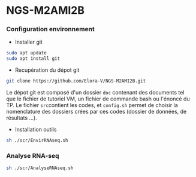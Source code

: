# NGS-M2AMI2B

<h3> Configuration environnement </h3>

- Installer git

```bash
sudo apt update
sudo apt install git
```
  
- Recupération du dépot git
  
```bash
git clone https://github.com/Elora-V/NGS-M2AMI2B.git
 ```

Le dépot git est composé d'un dossier `doc` contenant des documents tel que le fichier de tutoriel VM, un fichier de commande bash ou l'énoncé du TP. Le fichier `src`contient les codes, et `config.sh` permet de choisir la nomenclature des dossiers crées par ces codes (dossier de données, de résultats ...).

- Installation outils

```bash 
sh ./scr/EnvirRNAseq.sh
```

<h3> Analyse RNA-seq </h3>

```bash 
sh ./scr/AnalyseRNAseq.sh
```

